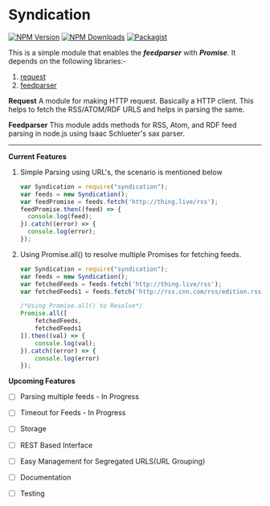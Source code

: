 # Syndication

  [![NPM Version][npm-image]][npm-url]
  [![NPM Downloads][downloads-image]][downloads-url]
  [![Packagist](https://img.shields.io/packagist/l/doctrine/orm.svg?maxAge=2592000?style=plastic)](https://github.com/shivkumarganesh/Syndication)
  
This is a simple module that enables the ***feedparser*** with ***Promise***. It depends on the following libraries:-

 1. [request](https://www.npmjs.com/package/request)
 2. [feedparser](https://www.npmjs.com/package/feedparser)


**Request**
A module for making HTTP request. Basically a HTTP client. This helps to fetch the RSS/ATOM/RDF URLS and helps in parsing the same.

**Feedparser**
This module adds methods for RSS, Atom, and RDF feed parsing in node.js using Isaac Schlueter's sax parser.


----------


**Current Features**

 1. Simple Parsing using URL's, the scenario is mentioned below
    ```js
    var Syndication = require("syndication");
    var feeds = new Syndication();
    var feedPromise = feeds.fetch('http://thing.live/rss');
    feedPromise.then((feed) => {
      console.log(feed);
    }).catch((error) => {
      console.log(error);
    });
    ```

 2. Using Promise.all() to resolve multiple Promises for fetching feeds.
    ```js
    var Syndication = require("syndication");
    var feeds = new Syndication();
    var fetchedFeeds = feeds.fetch('http://thing.live/rss');
    var fetchedFeeds1 = feeds.fetch('http://rss.cnn.com/rss/edition.rss');
    
    /*Using Promise.all() to Resolve*/
    Promise.all([
        fetchedFeeds,
        fetchedFeeds1
    ]).then((val) => {
        console.log(val);
    }).catch((error) => {
        console.log(error)
    });
    ```


**Upcoming Features**

- [ ] Parsing multiple feeds - In Progress
- [ ] Timeout for Feeds - In Progress 
- [ ] Storage
- [ ] REST Based Interface 
- [ ] Easy Management for Segregated URLS(URL Grouping)
- [ ] Documentation
- [ ] Testing


[npm-image]: https://img.shields.io/npm/v/syndication.svg
[npm-url]: https://npmjs.org/package/syndication
[downloads-image]: https://img.shields.io/npm/dm/syndication.svg
[downloads-url]: https://npmjs.org/package/syndication
